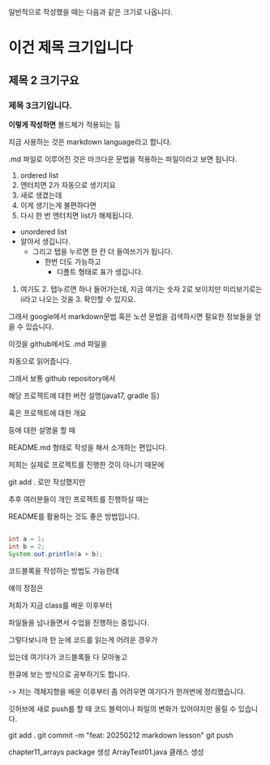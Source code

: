 일반적으로 작성했을 때는 다음과 같은 크기로 나옵니다.

# 이건 제목 크기입니다
## 제목 2 크기구요
### 제목 3크기입니다.

__이렇게 작성하면__ 볼드체가 적용되는 등

지금 사용하는 것은 markdown language라고 합니다.

.md 파일로 이루어진 것은 마크다운 문법을 적용하는
파일이라고 보면 됩니다.

1. ordered list
2. 엔터치면 2가 자동으로 생기지요
3. 새로 생겼는데
4. 이게 생기는게 불편하다면
5. 다시 한 번 엔터치면 list가 해제됩니다.

- unordered list
- 알아서 생깁니다.
  - 그리고 탭을 누르면 한 칸 더 들여쓰기가 됩니다.
    - 한번 더도 가능하고
      - 디폴트 형태로 표가 생깁니다.

1. 여기도
   2. 탭누르면 하나 들어가는데, 지금 여기는 숫자 2로 보이지만 미리보기로는 ii라고 나오는 것을
   3. 확인할 수 있지요.

그래서 google에서
markdown문법 혹은 노션 문법을 검색하시면
필요한 정보들을 얻을 수 있습니다.

이것을 github에서도 .md 파일을 

자동으로 읽어줍니다.

그래서 보통 github repository에서

해당 프로젝트에 대한 버전 설명(java17, gradle 등)

혹은 프로젝트에 대한 개요

등에 대한 설명을 할 때

README.md 형태로 작성을 해서 소개하는 편입니다.

저희는 실제로 프로젝트를 진행한 것이 아니기 때문에

git add . 로만 작성했지만 

추후 여러분들이 개인 프로젝트를 진행하실 때는

README를 활용하는 것도 좋은 방법입니다.

```java

int a = 1;
int b = 2;
System.out.println(a + b);

```

코드블록을 작성하는 방법도 가능한데

얘의 장점은

저희가 지금 class를 배운 이후부터

파일들을 넘나들면서 수업을 진행하는 중입니다.

그렇다보니까 한 눈에 코드를 읽는게 어려운 경우가

있는데 여기다가 코드블록들 다 모아놓고

한큐에 보는 방식으로 공부하기도 합니다.

-> 저는 객체지향을 배운 이후부터
좀 어려우면 여기다가 한꺼번에 정리했습니다.

깃허브에 새로 push를 할 때
코드 블럭이나 파일의 변화가 있어야지만
올릴 수 있습니다.

git add .
git commit -m "feat: 20250212 markdown lesson"
git push

chapter11_arrays package 생성
ArrayTest01.java 클래스 생성